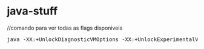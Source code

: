# java-stuff

//comando para ver todas as flags disponiveis
<pre>
java -XX:+UnlockDiagnosticVMOptions -XX:+UnlockExperimentalVMOptions -XX:+PrintFlagsFinal -XX:+UnlockExperimentalVMOptions -XX:+UseJVMCICompiler -XX:+JVMCIPrintProperties -XX:-UseZGC -XshowSettings:properties -Djvmci.PrintConfig -version
 </pre>
